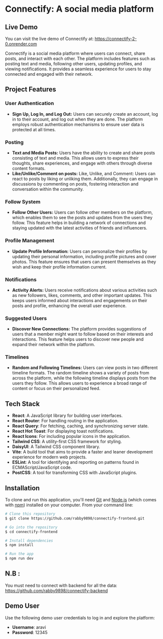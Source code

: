 # Connectify: A social media platform

## Live Demo

You can visit the live demo of Connectify at: https://connectify-2-0.onrender.com

Connectify is a social media platform where users can connect, share posts, and interact with each other. The platform includes features such as posting text and media, following other users, updating profiles, and viewing notifications. It provides a seamless experience for users to stay connected and engaged with their network.

## Project Features

### User Authentication

- **Sign Up, Log In, and Log Out:** Users can securely create an account, log in to their account, and log out when they are done. The platform employs robust authentication mechanisms to ensure user data is protected at all times.

### Posting

- **Text and Media Posts:** Users have the ability to create and share posts consisting of text and media. This allows users to express their thoughts, share experiences, and engage with others through diverse content formats.
- **Like/Unlike/Comment on posts:** Like, Unlike, and Comment: Users can react to posts by liking or unliking them. Additionally, they can engage in discussions by commenting on posts, fostering interaction and conversation within the community.

### Follow System

- **Follow Other Users:** Users can follow other members on the platform, which enables them to see the posts and updates from the users they follow. This feature helps in building a network of connections and staying updated with the latest activities of friends and influencers.

### Profile Management

- **Update Profile Information:** Users can personalize their profiles by updating their personal information, including profile pictures and cover photos. This feature ensures that users can present themselves as they wish and keep their profile information current.

### Notifications

- **Activity Alerts:** Users receive notifications about various activities such as new followers, likes, comments, and other important updates. This keeps users informed about interactions and engagements on their posts and profile, enhancing the overall user experience.

### Suggested Users

- **Discover New Connections:** The platform provides suggestions of users that a member might want to follow based on their interests and interactions. This feature helps users to discover new people and expand their network within the platform.

### Timelines

- **Random and Following Timelines:** Users can view posts in two different timeline formats. The random timeline shows a variety of posts from across the platform, while the following timeline displays posts from the users they follow. This allows users to experience a broad range of content or focus on their personalized feed.

## Tech Stack

- **React**: A JavaScript library for building user interfaces.
- **React Router**: For handling routing in the application.
- **React Query**: For fetching, caching, and synchronizing server state.
- **React Hot Toast**: For displaying toast notifications.
- **React Icons**: For including popular icons in the application.
- **Tailwind CSS**: A utility-first CSS framework for styling.
- **DaisyUI**: A Tailwind CSS component library.
- **Vite**: A build tool that aims to provide a faster and leaner development experience for modern web projects.
- **ESLint**: A tool for identifying and reporting on patterns found in ECMAScript/JavaScript code.
- **PostCSS**: A tool for transforming CSS with JavaScript plugins.

## Installation

To clone and run this application, you'll need [Git](https://git-scm.com) and [Node.js](https://nodejs.org/en/download/) (which comes with [npm](http://npmjs.com)) installed on your computer. From your command line:

```bash
# Clone this repository
$ git clone https://github.com/rabby9898/connectify-frontend.git

# Go into the repository
$ cd connectify-frontend

# Install dependencies
$ npm install

# Run the app
$ npm run dev
```

## N.B :

You must need to connect with backend for all the data: https://github.com/rabby9898/connectify-backend

## Demo User

Use the following demo user credentials to log in and explore the platform:

- **Username**: aravi
- **Password**: 12345
